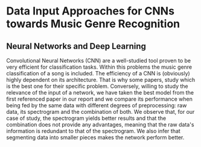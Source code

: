 # Data Input Approaches for CNNs towards Music Genre Recognition
## Neural Networks and Deep Learning


Convolutional Neural Networks (CNN) are a well-studied tool proven to be very efficient for classification tasks. Within this problems the music genre classification of a song is included. The efficiency of a CNN is (obviously) highly dependent on its architecture. That is why some papers, study which is the best one for their specific problem. Conversely, willing to study the relevance of the input of a network, we have taken the best model from the first referenced paper in our report and we compare its performance when being fed by the same data with different degrees of preprocessing: raw data, its spectrogram and the combination of both. We observe that, for our case of study, the spectrogram yields better results and that the combination does not provide any advantages, meaning that the raw data's information is redundant to that of the spectrogram. We also infer that segmenting data into smaller pieces makes the network perform better.
